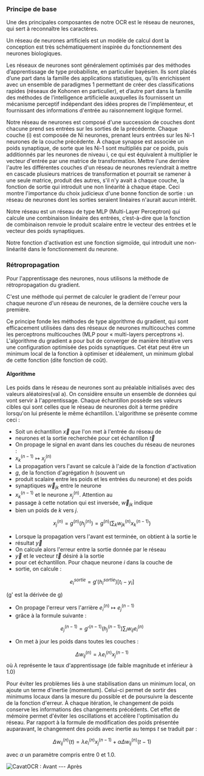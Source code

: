 ### Principe de base

Une des principales composantes de notre OCR est le réseau de neurones, qui
sert à reconnaître les caractères.

Un réseau de neurones artificiels est un modèle de calcul dont la conception
est très schématiquement inspirée du fonctionnement des neurones biologiques.

Les réseaux de neurones sont généralement optimisés par des méthodes
d’apprentissage de type probabiliste, en particulier bayésien. Ils sont placés
d’une part dans la famille des applications statistiques, qu’ils enrichissent
avec un ensemble de paradigmes 1 permettant de créer des classifications
rapides (réseaux de Kohonen en particulier), et d’autre part dans la famille
des méthodes de l’intelligence artificielle auxquelles ils fournissent un
mécanisme perceptif indépendant des idées propres de l'implémenteur, et
fournissant des informations d'entrée au raisonnement logique formel.

Notre réseau de neurones est composé d'une succession de couches dont chacune
prend ses entrées sur les sorties de la précédente. Chaque couche (i) est
composée de Ni neurones, prenant leurs entrées sur les Ni-1 neurones de la
couche précédente. À chaque synapse est associée un poids synaptique, de sorte
que les Ni-1 sont multipliés par ce poids, puis additionnés par les neurones de
niveau i, ce qui est équivalent à multiplier le vecteur d'entrée par une
matrice de transformation. Mettre l'une derrière l'autre les différentes
couches d'un réseau de neurones reviendrait à mettre en cascade plusieurs
matrices de transformation et pourrait se ramener à une seule matrice, produit
des autres, s'il n'y avait à chaque couche, la fonction de sortie qui introduit
une non linéarité à chaque étape. Ceci montre l'importance du choix judicieux
d'une bonne fonction de sortie : un réseau de neurones dont les sorties
seraient linéaires n'aurait aucun intérêt.

Notre réseau est un réseau de type MLP (Multi-Layer Perceptron) qui calcule une
combinaison linéaire des entrées, c’est-à-dire que la fonction de combinaison
renvoie le produit scalaire entre le vecteur des entrées et le vecteur des
poids synaptiques.

Notre fonction d'activation est une fonction sigmoïde, qui introduit une
non-linéarité dans le fonctionnement du neurone.

### Rétropropagation

Pour l'apprentissage des neurones, nous utilisons la méthode de
rétropropagation du gradient.

C'est une méthode qui permet de calculer le gradient de l'erreur pour chaque
neurone d'un réseau de neurones, de la dernière couche vers la première.

Ce principe fonde les méthodes de type algorithme du gradient, qui sont
efficacement utilisées dans des réseaux de neurones multicouches comme les
perceptrons multicouches (MLP pour « multi-layers perceptrons »). L'algorithme
du gradient a pour but de converger de manière itérative vers une configuration
optimisée des poids synaptiques. Cet état peut être un minimum local de la
fonction à optimiser et idéalement, un minimum global de cette fonction (dite
fonction de coût).

#### Algorithme

Les poids dans le réseau de neurones sont au préalable initialisés avec des
valeurs aléatoires(val a). On considère ensuite un ensemble de données qui vont
servir à l'apprentissage. Chaque échantillon possède ses valeurs cibles qui
sont celles que le réseau de neurones doit à terme prédire lorsqu'on lui
présente le même échantillon. L'algorithme se présente comme ceci : 

* Soit un échantillon $\vec{x}$ que l'on met à l'entrée du réseau de
* neurones et la sortie recherchée pour cet échantillon $\vec{t}$
* On propage le signal en avant dans les couches du réseau de neurones :
* $x_k^{(n-1)}\mapsto x_j^{(n)}$
* La propagation vers l'avant se calcule à l'aide de la fonction d'activation
* $g$, de la fonction d'agrégation $h$ (souvent un
* produit scalaire entre les poids et les entrées du neurone) et des poids
* synaptiques $\vec{w}_{jk}$ entre le neurone
* $x_k^{(n-1)}$ et le neurone $x_j^{(n)}$. Attention au
* passage à cette notation qui est inversée, $\vec{w}_{jk}$ indique
* bien un poids de $k$ vers $j$.

$$x_j^{(n)} = g^{(n)}(h_j^{(n)}) = g^{(n)}(\sum_k
w_{jk}^{(n)}x_k^{(n-1)})$$

* Lorsque la propagation vers l'avant est terminée, on obtient à la sortie le
* résultat $\vec{y}$
* On calcule alors l'erreur entre la sortie donnée par le réseau
* $\vec{y}$ et le vecteur $\vec{t}$ désiré à la sortie
* pour cet échantillon. Pour chaque neurone $i$ dans la couche de
* sortie, on calcule :

$$e_i^{sortie} = g'(h_i^{sortie})[t_i - y_i]$$

(g' est la dérivée de g)

* On propage l'erreur vers l'arrière $e_i^{(n)} \mapsto e_j^{(n-1)}$
* grâce à la formule suivante :

$$e_j^{(n-1)} = g'^{(n-1)}(h_j^{(n-1)})\sum_i w_{ij}e_i^{(n)}$$

* On met à jour les poids dans toutes les couches :

$$\Delta w_{ij}^{(n)} = \lambda e_i^{(n)}x_j^{(n-1)}$$ où
$\lambda$ représente le taux d'apprentissage (de faible magnitude et
inférieur à 1.0)

Pour éviter les problèmes liés à une stabilisation dans un minimum local, on
ajoute un terme d'inertie (momentum). Celui-ci permet de sortir des minimums
locaux dans la mesure du possible et de poursuivre la descente de la fonction
d'erreur. À chaque itération, le changement de poids conserve les informations
des changements précédents. Cet effet de mémoire permet d'éviter les
oscillations et accélère l'optimisation du réseau. Par rapport à la formule de
modification des poids présentée auparavant, le changement des poids avec
inertie au temps $t$ se traduit par : 

$$\Delta w_{ij}^{(n)}(t) = \lambda e_i^{(n)}x_j^{(n-1)} + \alpha \Delta
w_{ij}^{(n)}(t-1)$$

avec $\alpha$ un paramètre compris entre 0 et 1.0.

![CavatOCR : Avant --- Après](images/biatch8.jpg)
